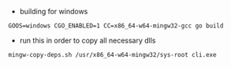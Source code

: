 - building for windows

```
GOOS=windows CGO_ENABLED=1 CC=x86_64-w64-mingw32-gcc go build
```

- run this in order to copy all necessary dlls

```
mingw-copy-deps.sh /usr/x86_64-w64-mingw32/sys-root cli.exe
```
